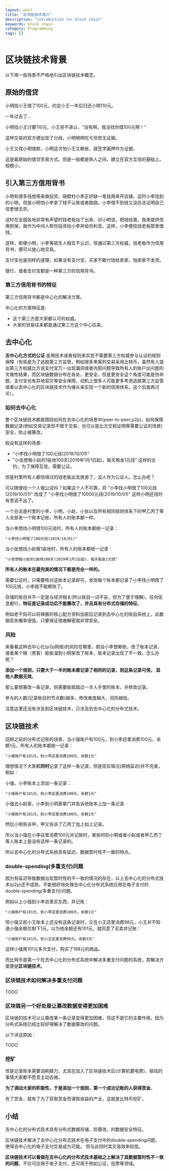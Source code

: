 ```yaml
---
layout: post
title: "区块链技术简介"
description: "introduction for block chain"
keywords: block chain
category: Programming
tags: []
---
```


# 区块链技术背景

以下用一些场景不严格地引出区块链技术概念。

## 原始的借贷

小明找小王借了100元，约定小王一年后归还小明110元。

一年过去了...

小明找小王讨要110元，小王拒不承认，“没有啊，我没找你借100元啊！”

这样交易的双方便出现了分歧，小明明明吃亏但苦无证据。

小王又找小明借款，小明这次怕小王又赖账，就签字画押作为证据，

这是最原始的借贷贸易方式。但是一般都是熟人之间，建立在双方互信的基础上。规模小。

## 引入第三方信用背书

小明有很多钱想用来做投资，隔壁村小李正好缺一笔钱用来开店铺，这时小李找到的小明，但是小明怕小李拿了钱不认账或者跑路。小李借不到钱又没办法证明自己信誉很无奈。

这时在全国各地非常有声望的钱老板站了出来，对小明说，把钱给我，我来提供信用担保，我作为中间人帮你投资给小李并给你利息。这样，小李便找钱老板那里借钱。

这样，即便小明，小李等陌生人相互不认识，但通过第三方权威，钱老板作为信用背书，便可以放心地交易。

支付宝也是同样的道理，如果没有支付宝，买家不敢付钱给卖家，怕卖家不发货。

银行，或者支付宝都是一种第三方的信用背书。

### 第三方信用背书的特征

第三方信用背书都是中心化的解决方案。

中心化的方案特征是:

* 这个第三方是大家都认可的权威。
* 大家的贸易往来都是通过第三方这个中心往来。

## 去中心化

**去中心化方式的公证**
是用技术或者规则来实现不需要第三方权威参与认证的规则保障（有些是为了逃脱第三方监管，例如很多黑客的交易采用比特币，虽然有人提出第三方权威比方说支付宝万一出现漏洞或者内部问题导致所有人的账户出问题的灾难性结果，而区块链数据分布在各处，更安全，但是更安全这个角度可能是伪命题，支付宝也有异地容灾等安全保障，动机上很多人可能更多考虑逃脱第三方监管或者以去中心化的区块链技术作为噱头来实现一个新的信用体系，这个后面再讨论）。

### 如何去中心化

整个区块链技术都是围绕如何在去中心化的场景中(peer-to-peer,p2p)，如何保障数据记录(例如交易记录但不限于交易，也可以是比方交税证明等需要公证的场景)安全，防止被篡改。

假设有这样的场景:

* "小李找小明借了100元钱(2019/10/01)"
* "小张想租小赵的1亩地100天(2019年1月1日起)，每天租金1元钱"
这样的合约，为了保障互信，需要公证。

但是村里所有人都信得过的钱老板出去旅游了，没人作为公证人。怎么办呢？

可以随便找一个人做公证吗？如果这个人不可靠，将 "小李找小明借了100元钱(2019/10/01)" 改成了 "小李找小明借了10000元钱(2019/10/01)" 这样小明还钱时有苦说不出了。

一个办法是村里的小李，小明，小赵，小张以及所有相同规则体系下的甲乙丙丁等人全部发一个账本记账，所有人的账本都一样。

当小李想找小明借100元钱时，所有人的账本都统一记录：

```
"小李找小明借了100元钱(2019/10/01)"
```

当小张想找小赵租1亩地时，所有人的账本都统一记录：

```
"小张想租小赵的1亩地100天(2019年1月1日起)，每天租金1元钱"
```

**所有人的账本在最完美的情况下都是完全一样的。**

需要公证时，只需要核对这账本记录即可，发现每个账本都记录了小李找小明借了100元钱，小李就不能赖账了。

存储的账目并不一定是与经济相关(所以账目一词不妥，但为了便于理解)，任何信息都行，**特征是记录成功后不能篡改了，并且具有分布式存储的特征**。

例如老干妈可以将辣酱的核心配方资料加密后记录到去中心化的账目系统上，此数据丢失概率很低，只要保证很难解密就非常安全。

### 风险

来看看这种去中心化(p2p网络)的风险在哪里，假设小李想赖账，改了账本记录，或者某个贼（黑客）偷偷溜到小明家改了账本，账本记录出现了不一致，怎么办呢？

**添加一个规则，只要大于一半的账本都记录了相同的记录，则这条记录可信，
其他人数据无效**。

那么要想篡改一条记录，则需要偷取超过一半人手里的账本，并修改记录。

参与的人数(记录账目的节点数)越多，修改难度越大，风险越低。

注意这里还没有涉及到区块链技术，只涉及到去中心化的分布式技术。

## 区块链技术

回顾之前的分布式记账的场景，当小强账户有100元，到小李店里消费100元，余额1元，所有人的账本都统一记录：

```
"小强账户有101元，到小李店里消费100元，余额1元"
```

理想情况下大家都**同时**记录了这样一条记录，但是现实情况(网络延迟)并不完美，例如：

小强，小李账本上添加一条记录：

```
"小强账户有101元，到小李店里消费100元，余额1元"
```

小强去小赵家，小李到小明家窜门并告诉他账本上加一条记录

```
"小强账户有101元，到小李店里消费100元，余额1元"
```

然后小明告诉甲，甲又告诉了乙丙丁加上如上记录。

所以当小强在小李店里消费100元并记账时，某些时刻小明或者小赵或者甲乙丙丁等人账本上是没有这样一条记录的。

所以去中心化的分布式系统具有延迟，数据暂时性不一致的特点。

### double-spending(多重支付)问题

因为有延迟导致数据出现暂时性的不一致的情况的存在，以上去中心化的分布式技术(p2p)还不成熟，不能很好地处理去中心化分布式系统应用在电子支付的double-spending(多重支付)问题。

例如以上小强到小李店里买东西，并记账：

```
"小强账户有101元，到小李店里消费100元，余额1元"
```

但小强又趁小王账本上还没有这条记录时，又在小王店里消费98元，小王并不知道小强余额仅剩下1元，以为他余额还有101元，就同意了买卖并记账：

```
"小强账户有101元，到小王店里消费98元，余额3元"
```

这样小强用101元多次支付，购买了198元的商品。

而比特币是第一个在去中心化的分布式系统中解决多重支付问题的系统，其解决方案便是**区块链技术**。

### 区块链技术如何解决多重支付问题

TODO

### 区块链另一个好处是让篡改数据变得更加困难

区块链的技术可以让篡改某一条记录变得更加困难，但这不是它的主要作用，因为分布式系统已经比较好得解决了数据篡改的问题。

以下详述原因：

TODO

### 挖矿

但是记录账本需要消耗精力，尤其在加入了区块链技术后(计算机要电费)，赔钱的事情大家都不愿意主动去做。

**为了调动大家的积极性，于是添加一个规则，第一个成功记账的人获得赏金**。

有了赏金，就有了为了获取赏金而谋取收益的产业，这就是比特币挖矿。

## 小结

去中心化的分布式技术具有分布式数据存储，防篡改，的数据安全特征。

区块链技术解决了去中心化分布式技术在电子支付中的double-spending问题，使得去中心化的电子支付交易成为可能。
但与此同时其交易效率较低。

**区块链技术可以看做在去中心化的分布式技术基础之上解决了其数据暂时性不一致的问题**，不仅可应用于电子支付，还可用于例如公证，投票等领域。

